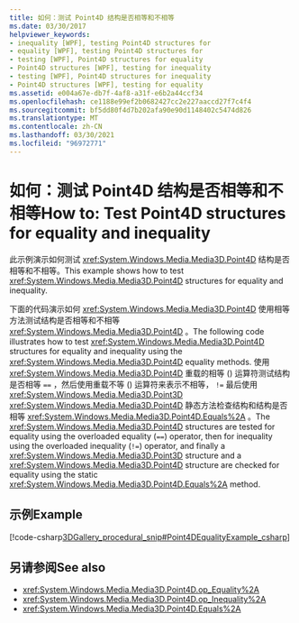 ```yaml
---
title: 如何：测试 Point4D 结构是否相等和不相等
ms.date: 03/30/2017
helpviewer_keywords:
- inequality [WPF], testing Point4D structures for
- equality [WPF], testing Point4D structures for
- testing [WPF], Point4D structures for equality
- Point4D structures [WPF], testing for inequality
- testing [WPF], Point4D structures for inequality
- Point4D structures [WPF], testing for equality
ms.assetid: e004a67e-db7f-4af8-a31f-e6b2a44ccf34
ms.openlocfilehash: ce1188e99ef2b0682427cc2e227aaccd27f7c4f4
ms.sourcegitcommit: bf5dd80f4d7b202afa90e90d1148402c5474d826
ms.translationtype: MT
ms.contentlocale: zh-CN
ms.lasthandoff: 03/30/2021
ms.locfileid: "96972771"
---
```

# <a name="how-to-test-point4d-structures-for-equality-and-inequality"></a><span data-ttu-id="9ce13-102">如何：测试 Point4D 结构是否相等和不相等</span><span class="sxs-lookup"><span data-stu-id="9ce13-102">How to: Test Point4D structures for equality and inequality</span></span>
<span data-ttu-id="9ce13-103">此示例演示如何测试 <xref:System.Windows.Media.Media3D.Point4D> 结构是否相等和不相等。</span><span class="sxs-lookup"><span data-stu-id="9ce13-103">This example shows how to test <xref:System.Windows.Media.Media3D.Point4D> structures for equality and inequality.</span></span>  
  
 <span data-ttu-id="9ce13-104">下面的代码演示如何 <xref:System.Windows.Media.Media3D.Point4D> 使用相等方法测试结构是否相等和不相等 <xref:System.Windows.Media.Media3D.Point4D> 。</span><span class="sxs-lookup"><span data-stu-id="9ce13-104">The following code illustrates how to test <xref:System.Windows.Media.Media3D.Point4D> structures for equality and inequality using the <xref:System.Windows.Media.Media3D.Point4D> equality methods.</span></span>  <span data-ttu-id="9ce13-105">使用 <xref:System.Windows.Media.Media3D.Point4D> 重载的相等 () 运算符测试结构是否相等 `==` ，然后使用重载不等 () 运算符来表示不相等， `!=` 最后使用 <xref:System.Windows.Media.Media3D.Point3D> <xref:System.Windows.Media.Media3D.Point4D> 静态方法检查结构和结构是否相等 <xref:System.Windows.Media.Media3D.Point4D.Equals%2A> 。</span><span class="sxs-lookup"><span data-stu-id="9ce13-105">The <xref:System.Windows.Media.Media3D.Point4D> structures are tested for equality using the overloaded equality (`==`) operator, then for inequality using the overloaded inequality (`!=`) operator, and finally a <xref:System.Windows.Media.Media3D.Point3D> structure and a <xref:System.Windows.Media.Media3D.Point4D> structure are checked for equality using the static <xref:System.Windows.Media.Media3D.Point4D.Equals%2A> method.</span></span>  
  
## <a name="example"></a><span data-ttu-id="9ce13-106">示例</span><span class="sxs-lookup"><span data-stu-id="9ce13-106">Example</span></span>  
 [!code-csharp[3DGallery_procedural_snip#Point4DEqualityExample_csharp](~/samples/snippets/csharp/VS_Snippets_Wpf/3DGallery_procedural_snip/CSharp/Misc3DOperationsExample.cs#point4dequalityexample_csharp)]  
  
## <a name="see-also"></a><span data-ttu-id="9ce13-107">另请参阅</span><span class="sxs-lookup"><span data-stu-id="9ce13-107">See also</span></span>

- <xref:System.Windows.Media.Media3D.Point4D.op_Equality%2A>
- <xref:System.Windows.Media.Media3D.Point4D.op_Inequality%2A>
- <xref:System.Windows.Media.Media3D.Point4D.Equals%2A>
